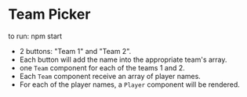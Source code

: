 # Team Picker
to run: npm start

- 2 buttons: "Team 1" and "Team 2".
- Each button will add the name into the appropriate team's array.
- one `Team` component for each of the teams 1 and 2.
- Each `Team` component receive an array of player names.
- For each of the player names, a `Player` component will be rendered.
